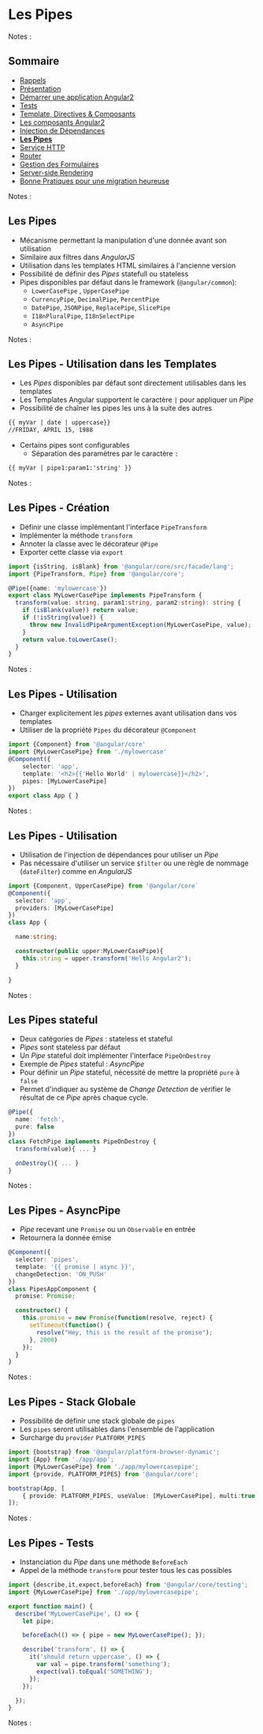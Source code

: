 # Les Pipes

<!-- .slide: class="page-title" -->

Notes :



## Sommaire

<!-- .slide: class="toc" -->

- [Rappels](#/1)
- [Présentation](#/2)
- [Démarrer une application Angular2](#/3)
- [Tests](#/4)
- [Template, Directives & Composants](#/5)
- [Les composants Angular2](#/6)
- [Injection de Dépendances](#/7)
- **[Les Pipes](#/8)**
- [Service HTTP](#/9)
- [Router](#/10)
- [Gestion des Formulaires](#/11)
- [Server-side Rendering](#/12)
- [Bonne Pratiques pour une migration heureuse](#/13)

Notes :



## Les Pipes

- Mécanisme permettant la manipulation d'une donnée avant son utilisation
- Similaire aux filtres dans *AngularJS*
- Utilisation dans les templates HTML similaires à l'ancienne version
- Possibilité de définir des *Pipes* statefull ou stateless
- Pipes disponibles par défaut dans le framework (`@angular/common`):
  - `LowerCasePipe` , `UpperCasePipe`
  - `CurrencyPipe`, `DecimalPipe`, `PercentPipe`
  - `DatePipe`, `JSONPipe`, `ReplacePipe`, `SlicePipe`
  - `I18nPluralPipe`, `I18nSelectPipe`
  - `AsyncPipe`

Notes :



## Les Pipes - Utilisation dans les Templates

- Les *Pipes* disponibles par défaut sont directement utilisables dans les templates
- Les Templates Angular supportent le caractère `|` pour appliquer un *Pipe*
- Possibilité de chaîner les pipes les uns à la suite des autres

```html
{{ myVar | date | uppercase}}
//FRIDAY, APRIL 15, 1988
```

- Certains pipes sont configurables
  - Séparation des paramètres par le caractère `:`

```html
{{ myVar | pipe1:param1:'string' }}
```

Notes :



## Les Pipes - Création

- Définir une classe implémentant l'interface `PipeTransform`
- Implémenter la méthode `transform`
- Annoter la classe avec le décorateur `@Pipe`
- Exporter cette classe via `export`

```typescript
import {isString, isBlank} from '@angular/core/src/facade/lang';
import {PipeTransform, Pipe} from '@angular/core';

@Pipe({name: 'mylowercase'})
export class MyLowerCasePipe implements PipeTransform {
  transform(value: string, param1:string, param2:string): string {
    if (isBlank(value)) return value;
    if (!isString(value)) {
      throw new InvalidPipeArgumentException(MyLowerCasePipe, value);
    }  
    return value.toLowerCase();
  }
}
```

Notes :



## Les Pipes - Utilisation

- Charger explicitement les *pipes* externes avant utilisation dans vos templates
- Utiliser de la propriété `Pipes` du décorateur `@Component`

```typescript
import {Component} from '@angular/core'
import {MyLowerCasePipe} from './mylowercase'
@Component({
	selector: 'app',
	template: '<h2>{{'Hello World' | mylowercase}}</h2>',
	pipes: [MyLowerCasePipe]
})
export class App { }
```

Notes :



## Les Pipes - Utilisation

- Utilisation de l'injection de dépendances pour utiliser un *Pipe*
- Pas nécessaire d'utiliser un service `$filter` ou une règle de nommage (`dateFilter`) comme en *AngularJS*

```typescript
import {Component, UpperCasePipe} from '@angular/core`
@Component({
  selector: 'app',
  providers: [MyLowerCasePipe]
})
class App {

  name:string;

  constructor(public upper:MyLowerCasePipe){
    this.string = upper.transform('Hello Angular2');
  }

}
```

Notes :



## Les Pipes stateful

- Deux catégories de *Pipes* : stateless et stateful
- *Pipes* sont stateless par défaut
- Un *Pipe* stateful doit implémenter l'interface `PipeOnDestroy`
- Exemple de *Pipes* stateful : *AsyncPipe*
- Pour définir un *Pipe* stateful, nécessité de mettre la propriété `pure` à `false`
- Permet d'indiquer au système de *Change Detection* de vérifier le résultat de ce *Pipe* après chaque cycle.

```typescript
@Pipe({
  name: 'fetch',
  pure: false
})
class FetchPipe implements PipeOnDestroy {
  transform(value){ ... }

  onDestroy(){ ... }
}
```

Notes :



## Les Pipes - AsyncPipe

- *Pipe* recevant une `Promise` ou un `Observable` en entrée
- Retournera la donnée émise

```typescript
@Component({
  selector: 'pipes',
  template: '{{ promise | async }}',
  changeDetection: 'ON_PUSH'
})
class PipesAppComponent {
  promise: Promise;

  constructor() {
    this.promise = new Promise(function(resolve, reject) {
      setTimeout(function() {
        resolve("Hey, this is the result of the promise");
      }, 2000)
    });
  }
}
```

Notes :



## Les Pipes - Stack Globale

- Possibilité de définir une stack globale de `pipes`
- Les `pipes` seront utilisables dans l'ensemble de l'application
- Surcharge du `provider` `PLATFORM_PIPES`

```typescript
import {bootstrap} from '@angular/platform-browser-dynamic';
import {App} from './app/app';
import {MyLowerCasePipe} from './app/mylowercasepipe';
import {provide, PLATFORM_PIPES} from '@angular/core';

bootstrap(App, [
    { provide: PLATFORM_PIPES, useValue: [MyLowerCasePipe], multi:true }
]);
```

Notes :



## Les Pipes - Tests

- Instanciation du *Pipe* dans une méthode `BeforeEach`
- Appel de la méthode `transform` pour tester tous les cas possibles

```typescript
import {describe,it,expect,beforeEach} from '@angular/core/testing';
import {MyLowerCasePipe} from './app/mylowercasepipe';

export function main() {
  describe('MyLowerCasePipe', () => {
    let pipe;

    beforeEach(() => { pipe = new MyLowerCasePipe(); });

    describe('transform', () => {
      it('should return uppercase', () => {
        var val = pipe.transform('something');
        expect(val).toEqual('SOMETHING');
      });
    });

  });
}
```

Notes :



<!-- .slide: class="page-questions" -->



<!-- .slide: class="page-tp6" -->
